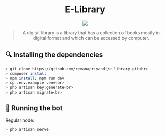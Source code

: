 <div align="center">
    
<h1 align="center">E-Library</h1>

    
<p align="center">
  <img src="https://rsmajenang.cilacapkab.go.id/wp-content/uploads/2020/02/ThinkstockPhotos-859739414.jpg" />
</p>

> A digital library is a library that has a collection of books mostly in digital format and which can be accessed by computer.
>
>
</div>

## 🔍 Installing the dependencies
```bash
> git clone https://github.com/revanapriyandi/e-library.git<br>
> composer install
> npm install; npm run dev
> cp .env.example .env<br>
> php artisan key:generate<br>
> php artisan migrate<br>
```

## 🚀 Running the bot
Regular node:
```bash
> php artisan serve
```

